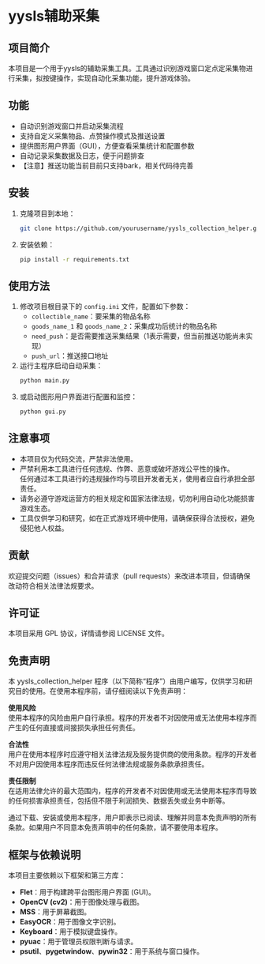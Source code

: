 # yysls辅助采集

## 项目简介

本项目是一个用于yysls的辅助采集工具。工具通过识别游戏窗口定点定采集物进行采集，拟按键操作，实现自动化采集功能，提升游戏体验。

## 功能

- 自动识别游戏窗口并启动采集流程
- 支持自定义采集物品、点赞操作模式及推送设置
- 提供图形用户界面（GUI），方便查看采集统计和配置参数
- 自动记录采集数据及日志，便于问题排查
- 【注意】推送功能当前目前只支持bark，相关代码待完善

## 安装

1. 克隆项目到本地：
    ```bash
    git clone https://github.com/yourusername/yysls_collection_helper.git
    ```
2. 安装依赖：
    ```bash
    pip install -r requirements.txt
    ```

## 使用方法

1. 修改项目根目录下的 `config.ini` 文件，配置如下参数：
   - `collectible_name`：要采集的物品名称
   - `goods_name_1` 和 `goods_name_2`：采集成功后统计的物品名称
   - `need_push`：是否需要推送采集结果（1表示需要，但当前推送功能尚未实现）
   - `push_url`：推送接口地址
2. 运行主程序启动自动采集：
    ```bash
    python main.py
    ```
3. 或启动图形用户界面进行配置和监控：
    ```bash
    python gui.py
    ```

## 注意事项

- 本项目仅为代码交流，严禁非法使用。
- 严禁利用本工具进行任何违规、作弊、恶意或破坏游戏公平性的操作。  
  任何通过本工具进行的违规操作均与项目开发者无关，使用者应自行承担全部责任。
- 请务必遵守游戏运营方的相关规定和国家法律法规，切勿利用自动化功能损害游戏生态。
- 工具仅供学习和研究，如在正式游戏环境中使用，请确保获得合法授权，避免侵犯他人权益。

## 贡献

欢迎提交问题（issues）和合并请求（pull requests）来改进本项目，但请确保改动符合相关法律法规要求。

## 许可证

本项目采用 GPL 协议，详情请参阅 LICENSE 文件。

## 免责声明

本 yysls_collection_helper 程序（以下简称“程序”）由用户编写，仅供学习和研究目的使用。在使用本程序前，请仔细阅读以下免责声明：

**使用风险**  
使用本程序的风险由用户自行承担。程序的开发者不对因使用或无法使用本程序而产生的任何直接或间接损失承担任何责任。

**合法性**  
用户在使用本程序时应遵守相关法律法规及服务提供商的使用条款。程序的开发者不对用户因使用本程序而违反任何法律法规或服务条款承担责任。

**责任限制**  
在适用法律允许的最大范围内，程序的开发者不对因使用或无法使用本程序而导致的任何损害承担责任，包括但不限于利润损失、数据丢失或业务中断等。

通过下载、安装或使用本程序，用户即表示已阅读、理解并同意本免责声明的所有条款。如果用户不同意本免责声明中的任何条款，请不要使用本程序。

## 框架与依赖说明

本项目主要依赖以下框架和第三方库：
- **Flet**：用于构建跨平台图形用户界面 (GUI)。
- **OpenCV (cv2)**：用于图像处理与截图。
- **MSS**：用于屏幕截图。
- **EasyOCR**：用于图像文字识别。
- **Keyboard**：用于模拟键盘操作。
- **pyuac**：用于管理员权限判断与请求。
- **psutil**、**pygetwindow**、**pywin32**：用于系统与窗口操作。
